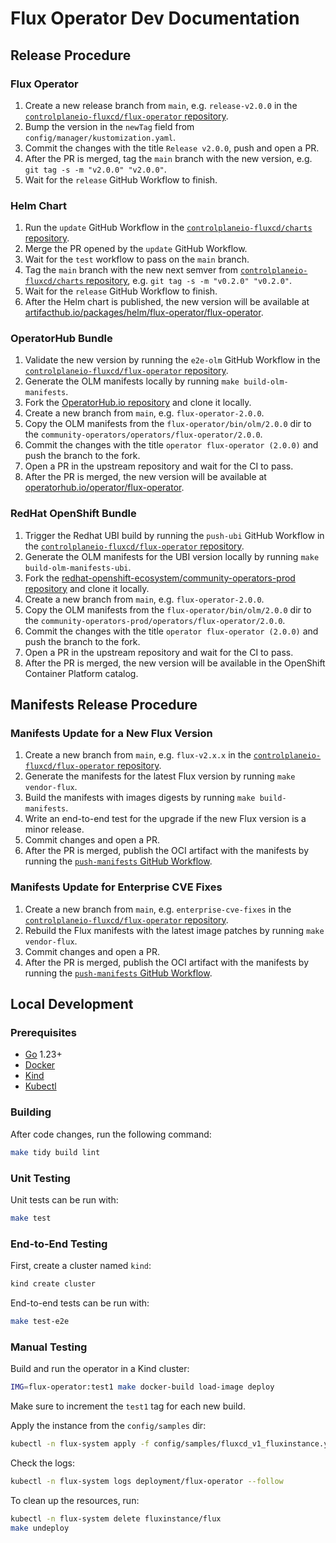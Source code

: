 # Flux Operator Dev Documentation

## Release Procedure

### Flux Operator

1. Create a new release branch from `main`, e.g. `release-v2.0.0` in the [`controlplaneio-fluxcd/flux-operator` repository](https://github.com/controlplaneio-fluxcd/flux-operator).
2. Bump the version in the `newTag` field from `config/manager/kustomization.yaml`.
3. Commit the changes with the title `Release v2.0.0`, push and open a PR.
4. After the PR is merged, tag the `main` branch with the new version, e.g. `git tag -s -m "v2.0.0" "v2.0.0"`.
5. Wait for the `release` GitHub Workflow to finish.

### Helm Chart

1. Run the `update` GitHub Workflow in the [`controlplaneio-fluxcd/charts` repository](https://github.com/controlplaneio-fluxcd/charts/actions/workflows/update.yaml).
2. Merge the PR opened by the `update` GitHub Workflow.
3. Wait for the `test` workflow to pass on the `main` branch.
4. Tag the `main` branch with the new next semver from [`controlplaneio-fluxcd/charts` repository](https://github.com/controlplaneio-fluxcd/charts/tags), e.g. `git tag -s -m "v0.2.0" "v0.2.0"`.
5. Wait for the `release` GitHub Workflow to finish.
6. After the Helm chart is published, the new version will be available at [artifacthub.io/packages/helm/flux-operator/flux-operator](https://artifacthub.io/packages/helm/flux-operator/flux-operator).

### OperatorHub Bundle

1. Validate the new version by running the `e2e-olm` GitHub Workflow in the [`controlplaneio-fluxcd/flux-operator` repository](https://github.com/controlplaneio-fluxcd/flux-operator/actions/workflows/e2e-olm.yml).
2. Generate the OLM manifests locally by running `make build-olm-manifests`.
3. Fork the [OperatorHub.io repository](https://github.com/k8s-operatorhub/community-operators) and clone it locally.
4. Create a new branch from `main`, e.g. `flux-operator-2.0.0`.
5. Copy the OLM manifests from the `flux-operator/bin/olm/2.0.0` dir to the `community-operators/operators/flux-operator/2.0.0`.
6. Commit the changes with the title `operator flux-operator (2.0.0)` and push the branch to the fork.
7. Open a PR in the upstream repository and wait for the CI to pass.
8. After the PR is merged, the new version will be available at [operatorhub.io/operator/flux-operator](https://operatorhub.io/operator/flux-operator).

### RedHat OpenShift Bundle

1. Trigger the Redhat UBI build by running the `push-ubi` GitHub Workflow in the [`controlplaneio-fluxcd/flux-operator` repository](https://github.com/controlplaneio-fluxcd/flux-operator/actions/workflows/push-ubi.yml).
2. Generate the OLM manifests for the UBI version locally by running `make build-olm-manifests-ubi`.
3. Fork the [redhat-openshift-ecosystem/community-operators-prod repository](https://github.com/redhat-openshift-ecosystem/community-operators-prod) and clone it locally.
4. Create a new branch from `main`, e.g. `flux-operator-2.0.0`.
5. Copy the OLM manifests from the `flux-operator/bin/olm/2.0.0` dir to the `community-operators-prod/operators/flux-operator/2.0.0`.
6. Commit the changes with the title `operator flux-operator (2.0.0)` and push the branch to the fork.
7. Open a PR in the upstream repository and wait for the CI to pass.
8. After the PR is merged, the new version will be available in the OpenShift Container Platform catalog.

## Manifests Release Procedure

### Manifests Update for a New Flux Version

1. Create a new branch from `main`, e.g. `flux-v2.x.x` in the [`controlplaneio-fluxcd/flux-operator` repository](https://github.com/controlplaneio-fluxcd/flux-operator).
2. Generate the manifests for the latest Flux version by running `make vendor-flux`.
3. Build the manifests with images digests by running `make build-manifests`.
4. Write an end-to-end test for the upgrade if the new Flux version is a minor release.
5. Commit changes and open a PR.
6. After the PR is merged, publish the OCI artifact with the manifests by running the [`push-manifests` GitHub Workflow](https://github.com/controlplaneio-fluxcd/flux-operator/actions/workflows/push-manifests.yml).

### Manifests Update for Enterprise CVE Fixes

1. Create a new branch from `main`, e.g. `enterprise-cve-fixes` in the [`controlplaneio-fluxcd/flux-operator` repository](https://github.com/controlplaneio-fluxcd/flux-operator).
2. Rebuild the Flux manifests with the latest image patches by running `make vendor-flux`.
3. Commit changes and open a PR.
4. After the PR is merged, publish the OCI artifact with the manifests by running the [`push-manifests` GitHub Workflow](https://github.com/controlplaneio-fluxcd/flux-operator/actions/workflows/push-manifests.yml).

## Local Development

### Prerequisites

- [Go](https://golang.org/doc/install) 1.23+
- [Docker](https://docs.docker.com/get-docker/)
- [Kind](https://kind.sigs.k8s.io/docs/user/quick-start/)
- [Kubectl](https://kubernetes.io/docs/tasks/tools/install-kubectl/)

### Building

After code changes, run the following command:

```sh
make tidy build lint
```

### Unit Testing

Unit tests can be run with:

```sh
make test
```

### End-to-End Testing

First, create a cluster named `kind`:

```sh
kind create cluster
```

End-to-end tests can be run with:

```sh
make test-e2e
```

### Manual Testing

Build and run the operator in a Kind cluster:

```sh
IMG=flux-operator:test1 make docker-build load-image deploy
```

Make sure to increment the `test1` tag for each new build.

Apply the instance from the `config/samples` dir:

```sh
kubectl -n flux-system apply -f config/samples/fluxcd_v1_fluxinstance.yaml
```

Check the logs:

```sh
kubectl -n flux-system logs deployment/flux-operator --follow
```

To clean up the resources, run:

```sh
kubectl -n flux-system delete fluxinstance/flux
make undeploy
```
